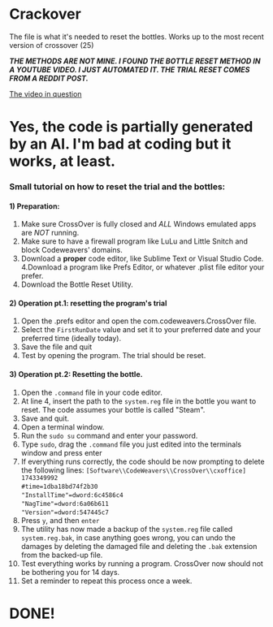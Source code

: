 # Crackover

The file is what it's needed to reset the bottles. Works up to the most recent version of crossover (25)

**_THE METHODS ARE NOT MINE. I FOUND THE BOTTLE RESET METHOD IN A YOUTUBE VIDEO. I JUST AUTOMATED IT. THE TRIAL RESET COMES FROM A REDDIT POST._**

[The video in question](https://www.youtube.com/watch?v=d4Hlm9kJrEo)

# Yes, the code is partially generated by an AI. I'm bad at coding but it works, at least.

### Small tutorial on how to reset the trial and the bottles:

#### 1) Preparation:

1. Make sure CrossOver is fully closed and _ALL_ Windows emulated apps are _NOT_ running.
2. Make sure to have a firewall program like LuLu and Little Snitch and block Codeweavers' domains.
3. Download a **proper** code editor, like Sublime Text or Visual Studio Code.
4.Download a program like Prefs Editor, or whatever .plist file editor your prefer.
5. Download the Bottle Reset Utility.

#### 2) Operation pt.1: resetting the program's trial

1. Open the .prefs editor and open the com.codeweavers.CrossOver file.
2. Select the `FirstRunDate` value and set it to your preferred date and your preferred time (ideally today).
3. Save the file and quit
4. Test by opening the program. The trial should be reset.

#### 3) Operation pt.2: Resetting the bottle.

1. Open the `.command` file in your code editor.
2. At line 4, insert the path to the `system.reg` file in the bottle you want to reset. The code assumes your bottle is called "Steam".
3. Save and quit.
4. Open a terminal window.
5. Run the `sudo su` command and enter your password.
6. Type `sudo`, drag the `.command` file you just edited into the terminals window and press enter
7. If everything runs correctly, the code should be now prompting to delete the following lines:
`[Software\\CodeWeavers\\CrossOver\\cxoffice] 1743349992`  
`#time=1dba18bd74f2b30`  
`"InstallTime"=dword:6c4586c4`  
`"NagTime"=dword:6a06b611`  
`"Version"=dword:547445c7`  
9. Press `y`, and then `enter`
10. The utility has now made a backup of the `system.reg` file called `system.reg.bak`, in case anything goes wrong, you can undo the damages by deleting the damaged file and deleting the `.bak` extension from the backed-up file.
11. Test everything works by running a program. CrossOver now should not be bothering you for 14 days.
12. Set a reminder to repeat this process once a week.

# DONE!
